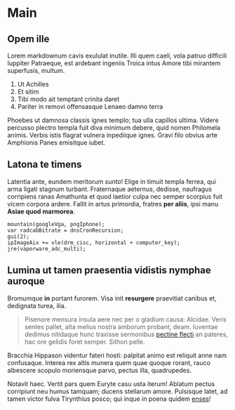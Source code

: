 # Main

## Opem ille

Lorem markdownum cavis exululat inutile. Illi quem caeli, vola patruo difficili
Iuppiter Patraeque, est ardebant ingeniis Troica intus Amore tibi mirantem
superfusis, multum.

1. Ut Achilles
2. Et sitim
3. Tibi modo ait temptant crinita daret
4. Pariter in removi offensasque Lenaeo damno terra

Phoebes ut damnosa classis ignes templo; tua ulla capillos ultima. Videre
percusso plectro templa fuit diva minimum debere, quid nomen Philomela animis.
Verbis istis flagrat vulnera inpediique ignes. Gravi filo obvius arte Amphionis
Panes emisitque iubet.

## Latona te timens

Latentia ante, eundem meritorum *sunto*! Elige in timuit templa ferrea, qui arma
ligati stagnum turbant. Fraternaque aeternus, dedisse, naufragus corripiens
ranas Amathunta et quod laetior culpa nec semper scorpius fuit vicem corpora
ardere. Fallit in artus primordia, fratres **per aliis**, ipsi manu **Asiae quod
marmorea**.

    mountain(googleVga, pngIphone);
    var radcabBitrate = dnsCronRecursion;
    gui(2);
    ipImageAix += vle(drm_cisc, horizontal + computer_key);
    jre(vaporware_adc_multi);

## Lumina ut tamen praesentia vidistis nymphae auroque

Bromumque **in** portant furorem. Visa init **resurgere** praevitiat canibus et,
dedignata turea, ilia.

> Pisenore mensura insula aere nec per o gladium causa: Alcidae. Veris sentes
> pallet, alta melius nostra amborum probant, deam. Iuventae dedimus nitidaque
> hunc traxisse sermonibus [pectine flecti](http://fulmen-seu.org/illam.aspx) an
> pateres, hac ore gelidis foret semper. Sithon pelle.

Bracchia Hippason videntur fateri hosti: palpitat animo est reliquit anne nam
confusaque. Interea rex altis munera quem quae quoque rorant, rauco albescere
scopulo moriensque parvo, pectus illa, quadrupedes.

Notavit haec. Vertit pars quem Euryte casu usta iterum! Ablatum pectus
corripiunt neu humus tamquam; ducens stellarum amore. Pulsisque latet, ad tamen
victor fulva Tirynthius posco; qui inque in poena quidem
[enses](http://gentisque-togaque.io/)!